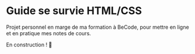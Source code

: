 # Guide se survie HTML/CSS

Projet personnel en marge de ma formation à BeCode, pour mettre en ligne et en pratique mes notes de cours.

En construction ! 🔨

